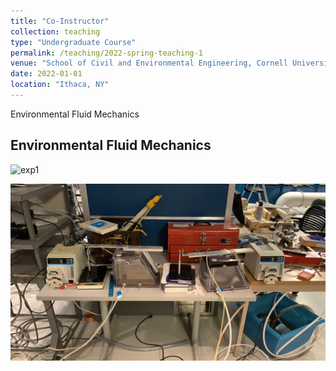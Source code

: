 ```yaml
---
title: "Co-Instructor"
collection: teaching
type: "Undergraduate Course"
permalink: /teaching/2022-spring-teaching-1
venue: "School of Civil and Environmental Engineering, Cornell University"
date: 2022-01-01
location: "Ithaca, NY"
---
```


Environmental Fluid Mechanics

## Environmental Fluid Mechanics

![exp1](https://Shuolin-Xiao.github.io/images/Exp1cornell.PNG)

![exp4](/images/Exp2cornell.PNG)
